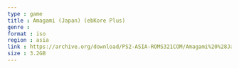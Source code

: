 ```yaml
---
type : game
title : Amagami (Japan) (ebKore Plus)
genre : 
format : iso
region : asia
link : https://archive.org/download/PS2-ASIA-ROMS321COM/Amagami%20%28Japan%29%20%28ebKore%20Plus%29.7z
size : 3.2GB
---
```

